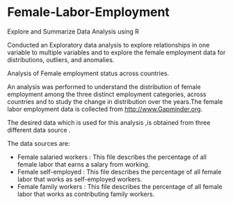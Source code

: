# Female-Labor-Employment

Explore and Summarize Data Analysis using R

Conducted an Exploratory data analysis to explore relationships in one variable to multiple variables and to explore the female employment data for distributions, outliers, and anomalies. 

Analysis of Female employment status across countries.

An analysis was performed to understand the distribution of female employment among the three distinct employment categories, across countries and to study the change in distribution over the years.The female labor employment data is collected from http://www.Gapminder.org.

The desired data which is used for this analysis ,is obtained from three different data source .

The  data sources  are:

- Female salaried workers : This file describes the percentage of all female labor that earns a salary from working.
- Female self-employed : This file describes the percentage of all female labor that works as self-employed workers.
- Female family workers : This file describes the percentage of all female labor that works as contributing family workers.
